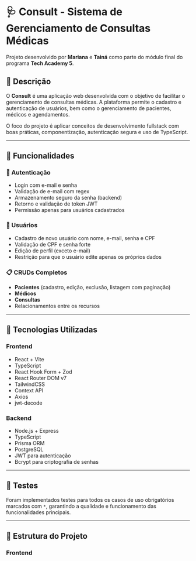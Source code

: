 # 🩺 Consult - Sistema de Gerenciamento de Consultas Médicas

Projeto desenvolvido por **Mariana** e **Tainá** como parte do módulo final do programa **Tech Academy 5**.

## 📘 Descrição

O **Consult** é uma aplicação web desenvolvida com o objetivo de facilitar o gerenciamento de consultas médicas. A plataforma permite o cadastro e autenticação de usuários, bem como o gerenciamento de pacientes, médicos e agendamentos.

O foco do projeto é aplicar conceitos de desenvolvimento fullstack com boas práticas, componentização, autenticação segura e uso de TypeScript.

---

## 🎯 Funcionalidades

### 🔐 Autenticação
- Login com e-mail e senha
- Validação de e-mail com regex
- Armazenamento seguro da senha (backend)
- Retorno e validação de token JWT
- Permissão apenas para usuários cadastrados

### 👤 Usuários
- Cadastro de novo usuário com nome, e-mail, senha e CPF
- Validação de CPF e senha forte
- Edição de perfil (exceto e-mail)
- Restrição para que o usuário edite apenas os próprios dados

### 📋 CRUDs Completos
- **Pacientes** (cadastro, edição, exclusão, listagem com paginação)
- **Médicos**
- **Consultas**
- Relacionamentos entre os recursos

---

## 🧱 Tecnologias Utilizadas

### Frontend
- React + Vite
- TypeScript
- React Hook Form + Zod
- React Router DOM v7
- TailwindCSS
- Context API
- Axios
- jwt-decode

### Backend
- Node.js + Express
- TypeScript
- Prisma ORM
- PostgreSQL
- JWT para autenticação
- Bcrypt para criptografia de senhas

---

## 🧪 Testes

Foram implementados testes para todos os casos de uso obrigatórios marcados com `*`, garantindo a qualidade e funcionamento das funcionalidades principais.

---

## 📁 Estrutura do Projeto

### Frontend

